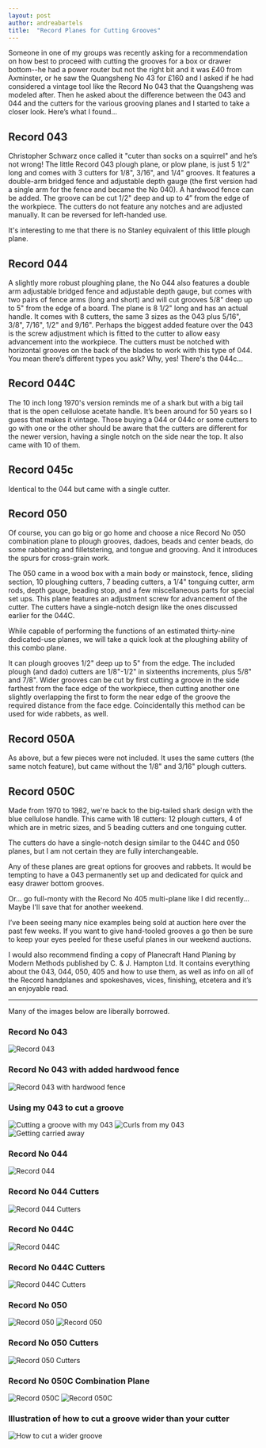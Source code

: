 ```yaml
---
layout: post
author: andreabartels
title:  "Record Planes for Cutting Grooves"
---
```


Someone in one of my groups was recently asking for a recommendation on how best to proceed with cutting the grooves for a box or drawer bottom--he had a power router but not the right bit and it was £40 from Axminster, or he saw the Quangsheng No 43 for £160 and I asked if he had considered a vintage tool like the Record No 043 that the Quangsheng was modeled after. Then he asked about the difference between the 043 and 044 and the cutters for the various grooving planes and I started to take a closer look. Here’s what I found...

## Record 043

Christopher Schwarz once called it "cuter than socks on a squirrel" and he’s not wrong! The little Record 043 plough plane, or plow plane, is just 5 1/2" long and comes with 3 cutters for 1/8", 3/16", and 1/4" grooves. It features a double-arm bridged fence and adjustable depth gauge (the first version had a single arm for the fence and became the No 040). A hardwood fence can be added. The groove can be cut 1/2" deep and up to 4” from the edge of the workpiece. The cutters do not feature any notches and are adjusted manually. It can be reversed for left-handed use.

It's interesting to me that there is no Stanley equivalent of this little plough plane.

## Record 044

A slightly more robust ploughing plane, the No 044 also features a double arm adjustable bridged fence and adjustable depth gauge, but comes with two pairs of fence arms (long and short) and will cut grooves 5/8" deep up to 5" from the edge of a board. The plane is 8 1/2" long and has an actual handle. It comes with 8 cutters, the same 3 sizes as the 043 plus 5/16", 3/8", 7/16", 1/2" and 9/16". Perhaps the biggest added feature over the 043 is the screw adjustment which is fitted to the cutter to allow easy advancement into the workpiece. The cutters must be notched with horizontal grooves on the back of the blades to work with this type of 044. You mean there’s different types you ask? Why, yes! There's the 044c...

## Record 044C

The 10 inch long 1970's version reminds me of a shark but with a big tail that is the open cellulose acetate handle. It’s been around for 50 years so I guess that makes it vintage. Those buying a 044 or 044c or some cutters to go with one or the other should be aware that the cutters are different for the newer version, having a single notch on the side near the top. It also came with 10 of them.

## Record 045c

Identical to the 044 but came with a single cutter.

## Record 050

Of course, you can go big or go home and choose a nice Record No 050 combination plane to plough grooves, dadoes, beads and center beads, do some rabbeting and filletstering, and tongue and grooving.  And it introduces the spurs for cross-grain work.

The 050 came in a wood box with a main body or mainstock, fence, sliding section, 10 ploughing cutters, 7 beading cutters, a 1/4" tonguing cutter, arm rods, depth gauge, beading stop, and a few miscellaneous parts for special set ups. This plane features an adjustment screw for advancement of the cutter. The cutters have a single-notch design like the ones discussed earlier for the 044C.

While capable of performing the functions of an estimated thirty-nine dedicated-use planes, we will take a quick look at the ploughing ability of this combo plane.

It can plough grooves 1/2" deep up to 5" from the edge. The included plough (and dado) cutters are 1/8"-1/2" in sixteenths increments, plus 5/8" and 7/8". Wider grooves can be cut by first cutting a groove in the side farthest from the face edge of the workpiece, then cutting another one slightly overlapping the first to form the near edge of the groove the required distance from the face edge. Coincidentally this method can be used for wide rabbets, as well.

## Record 050A

As above, but a few pieces were not included. It uses the same cutters (the same notch feature), but came without the 1/8" and 3/16" plough cutters.

## Record 050C

Made from 1970 to 1982, we're back to the big-tailed shark design with the blue cellulose handle. This came with 18 cutters: 12 plough cutters, 4 of which are in metric sizes, and 5 beading cutters and one tonguing cutter.

The cutters do have a single-notch design similar to the 044C and 050 planes, but I am not certain they are fully interchangeable.

Any of these planes are great options for grooves and rabbets. It would be tempting to have a 043 permanently set up and dedicated for quick and easy drawer bottom grooves.

Or... go full-monty with the Record No 405 multi-plane like I did recently...
Maybe I'll save that for another weekend.

I’ve been seeing many nice examples being sold at auction here over the past few weeks. If you want to give hand-tooled grooves a go then be sure to keep your eyes peeled for these useful planes in our weekend auctions.

I would also recommend finding a copy of Planecraft Hand Planing by Modern Methods published by C. & J. Hampton Ltd. It contains everything about the 043, 044, 050, 405 and how to use them, as well as info on all of the Record handplanes and spokeshaves, vices, finishing, etcetera and it’s an enjoyable read.

---

Many of the images below are liberally borrowed.

### Record No 043

![Record 043](/assets/images/record-planes-for-grooves/record-043.jpg)

### Record No 043 with added hardwood fence

![Record 043 with hardwood fence](/assets/images/record-planes-for-grooves/record-043-with-hardwood-fence.jpg)

### Using my 043 to cut a groove

![Cutting a groove with my 043](/assets/images/record-planes-for-grooves/cutting-a-groove-with-my-043.jpg)
![Curls from my 043](/assets/images/record-planes-for-grooves/cutting-a-groove-curls.jpg)
![Getting carried away](/assets/images/record-planes-for-grooves/cutting-many-grooves.jpg)

### Record No 044

![Record 044](/assets/images/record-planes-for-grooves/record-044.jpg)

### Record No 044 Cutters

![Record 044 Cutters](/assets/images/record-planes-for-grooves/record-044-cutters.jpg)

### Record No 044C

![Record 044C](/assets/images/record-planes-for-grooves/record-044c.jpg)

### Record No 044C Cutters

![Record 044C Cutters](/assets/images/record-planes-for-grooves/record-044c-cutters.jpg)

### Record No 050

![Record 050](/assets/images/record-planes-for-grooves/record-050.jpg)
![Record 050](/assets/images/record-planes-for-grooves/record-050-2.jpg)

### Record No 050 Cutters

![Record 050 Cutters](/assets/images/record-planes-for-grooves/record-050-cutters.jpg)

### Record No 050C Combination Plane

![Record 050C](/assets/images/record-planes-for-grooves/record-050c.jpg)
![Record 050C](/assets/images/record-planes-for-grooves/record-050c-2.jpg)

### Illustration of how to cut a groove wider than your cutter

![How to cut a wider groove](/assets/images/record-planes-for-grooves/how-to-cut-a-wider-groove.jpg)

